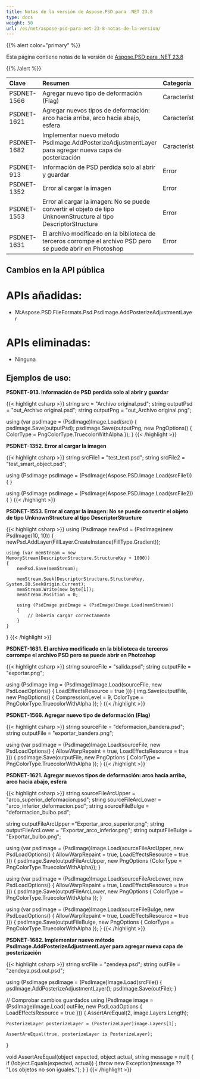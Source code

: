 ```yaml
---
title: Notas de la versión de Aspose.PSD para .NET 23.8
type: docs
weight: 50
url: /es/net/aspose-psd-para-net-23-8-notas-de-la-version/
---
```


{{% alert color="primary" %}}

Esta página contiene notas de la versión de [Aspose.PSD para .NET 23.8](https://www.nuget.org/packages/Aspose.PSD/)

{{% /alert %}}

| **Clave**   | **Resumen**                                                                                                  | **Categoría**|
|:------------|:-------------------------------------------------------------------------------------------------------------|:--------|
| PSDNET-1566 | Agregar nuevo tipo de deformación (Flag) | Característica|
| PSDNET-1621 | Agregar nuevos tipos de deformación: arco hacia arriba, arco hacia abajo, esfera | Característica|
| PSDNET-1682 | Implementar nuevo método PsdImage.AddPosterizeAdjustmentLayer para agregar nueva capa de posterización | Característica|
| PSDNET-913  | Información de PSD perdida solo al abrir y guardar | Error     |
| PSDNET-1352 | Error al cargar la imagen | Error     |
| PSDNET-1553 | Error al cargar la imagen: No se puede convertir el objeto de tipo UnknownStructure al tipo DescriptorStructure | Error     |
| PSDNET-1631 | El archivo modificado en la biblioteca de terceros corrompe el archivo PSD pero se puede abrir en Photoshop | Error     |


## **Cambios en la API pública**
# **APIs añadidas:**
- M:Aspose.PSD.FileFormats.Psd.PsdImage.AddPosterizeAdjustmentLayer


# **APIs eliminadas:**
- Ninguna


## **Ejemplos de uso:**

**PSDNET-913. Información de PSD perdida solo al abrir y guardar**

{{< highlight csharp >}}
string src = "Archivo original.psd";
string outputPsd = "out_Archivo original.psd";
string outputPng = "out_Archivo original.png";

using (var psdImage = (PsdImage)Image.Load(src))
{
    psdImage.Save(outputPsd);
    psdImage.Save(outputPng, new PngOptions() { ColorType = PngColorType.TruecolorWithAlpha });
}
{{< /highlight >}}

**PSDNET-1352. Error al cargar la imagen**

{{< highlight csharp >}}
string srcFile1 = "test_text.psd";
string srcFile2 = "test_smart_object.psd";

using (PsdImage psdImage = (PsdImage)Aspose.PSD.Image.Load(srcFile1))
{
}

using (PsdImage psdImage = (PsdImage)Aspose.PSD.Image.Load(srcFile2))
{
}
{{< /highlight >}}

**PSDNET-1553. Error al cargar la imagen: No se puede convertir el objeto de tipo UnknownStructure al tipo DescriptorStructure**

{{< highlight csharp >}}
using (PsdImage newPsd = (PsdImage)new PsdImage(10, 10))
{
    newPsd.AddLayer(FillLayer.CreateInstance(FillType.Gradient));

    using (var memStream = new MemoryStream(DescriptorStructure.StructureKey + 1000))
    {
        newPsd.Save(memStream);

        memStream.Seek(DescriptorStructure.StructureKey, System.IO.SeekOrigin.Current);
        memStream.Write(new byte[1]);
        memStream.Position = 0;

        using (PsdImage psdImage = (PsdImage)Image.Load(memStream))
        {
            // Debería cargar correctamente
        }
    }
}
{{< /highlight >}}

**PSDNET-1631. El archivo modificado en la biblioteca de terceros corrompe el archivo PSD pero se puede abrir en Photoshop**

{{< highlight csharp >}}
string sourceFile = "salida.psd";
string outputFile = "exportar.png";

using (PsdImage img = (PsdImage)Image.Load(sourceFile, new PsdLoadOptions() { LoadEffectsResource = true }))
{
    img.Save(outputFile, new PngOptions() { CompressionLevel = 9, ColorType = PngColorType.TruecolorWithAlpha });
}
{{< /highlight >}}

**PSDNET-1566. Agregar nuevo tipo de deformación (Flag)**

{{< highlight csharp >}}
string sourceFile = "deformacion_bandera.psd";
string outputFile = "exportar_bandera.png";

using (var psdImage = (PsdImage)Image.Load(sourceFile, new PsdLoadOptions() { AllowWarpRepaint = true, LoadEffectsResource = true }))
{
    psdImage.Save(outputFile, new PngOptions
    {
        ColorType = PngColorType.TruecolorWithAlpha
    });
}
{{< /highlight >}}

**PSDNET-1621. Agregar nuevos tipos de deformación: arco hacia arriba, arco hacia abajo, esfera**

{{< highlight csharp >}}
string sourceFileArcUpper = "arco_superior_deformacion.psd";
string sourceFileArcLower = "arco_inferior_deformacion.psd";
string sourceFileBulge =  "deformacion_bulbo.psd";

string outputFileArcUpper ="Exportar_arco_superior.png";
string outputFileArcLower = "Exportar_arco_inferior.png";
string outputFileBulge = "Exportar_bulbo.png";

using (var psdImage = (PsdImage)Image.Load(sourceFileArcUpper, new PsdLoadOptions() { AllowWarpRepaint = true, LoadEffectsResource = true }))
{
    psdImage.Save(outputFileArcUpper, new PngOptions {ColorType = PngColorType.TruecolorWithAlpha});
}

using (var psdImage = (PsdImage)Image.Load(sourceFileArcLower, new PsdLoadOptions() { AllowWarpRepaint = true, LoadEffectsResource = true }))
{
    psdImage.Save(outputFileArcLower, new PngOptions { ColorType = PngColorType.TruecolorWithAlpha });
}

using (var psdImage = (PsdImage)Image.Load(sourceFileBulge, new PsdLoadOptions() { AllowWarpRepaint = true, LoadEffectsResource = true }))
{
    psdImage.Save(outputFileBulge, new PngOptions { ColorType = PngColorType.TruecolorWithAlpha });
}
{{< /highlight >}}

**PSDNET-1682. Implementar nuevo método PsdImage.AddPosterizeAdjustmentLayer para agregar nueva capa de posterización**

{{< highlight csharp >}}
string srcFile = "zendeya.psd";
string outFile = "zendeya.psd.out.psd";

using (PsdImage psdImage = (PsdImage)Image.Load(srcFile))
{
    psdImage.AddPosterizeAdjustmentLayer();
    psdImage.Save(outFile);
}

// Comprobar cambios guardados
using (PsdImage image = (PsdImage)Image.Load(
    outFile,
    new PsdLoadOptions { LoadEffectsResource = true }))
{
    AssertAreEqual(2, image.Layers.Length);

    PosterizeLayer posterizeLayer = (PosterizeLayer)image.Layers[1];

    AssertAreEqual(true, posterizeLayer is PosterizeLayer);
}

void AssertAreEqual(object expected, object actual, string message = null)
{
    if (!object.Equals(expected, actual))
    {
        throw new Exception(message ?? "Los objetos no son iguales.");
    }
}
{{< /highlight >}}

